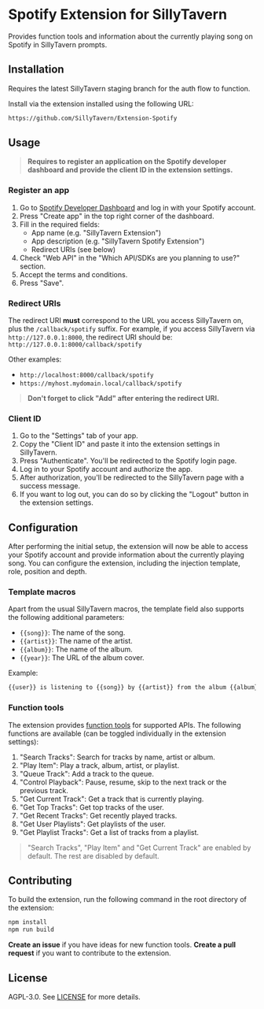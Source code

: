 # Spotify Extension for SillyTavern

Provides function tools and information about the currently playing song on Spotify in SillyTavern prompts.

## Installation

Requires the latest SillyTavern staging branch for the auth flow to function.

Install via the extension installed using the following URL:

```txt
https://github.com/SillyTavern/Extension-Spotify
```

## Usage

> **Requires to register an application on the Spotify developer dashboard and provide the client ID in the extension settings.**

### Register an app

1. Go to [Spotify Developer Dashboard](https://developer.spotify.com/dashboard) and log in with your Spotify account.
2. Press "Create app" in the top right corner of the dashboard.
3. Fill in the required fields:
    - App name (e.g. "SillyTavern Extension")
    - App description (e.g. "SillyTavern Spotify Extension")
    - Redirect URIs (see below)
4. Check "Web API" in the "Which API/SDKs are you planning to use?" section.
5. Accept the terms and conditions.
6. Press "Save".

### Redirect URIs

The redirect URI **must** correspond to the URL you access SillyTavern on, plus the `/callback/spotify` suffix. For example, if you access SillyTavern via `http://127.0.0.1:8000`, the redirect URI should be: `http://127.0.0.1:8000/callback/spotify`

Other examples:

- `http://localhost:8000/callback/spotify`
- `https://myhost.mydomain.local/callback/spotify`

> **Don't forget to click "Add" after entering the redirect URI.**

### Client ID

1. Go to the "Settings" tab of your app.
2. Copy the "Client ID" and paste it into the extension settings in SillyTavern.
3. Press "Authenticate". You'll be redirected to the Spotify login page.
4. Log in to your Spotify account and authorize the app.
5. After authorization, you'll be redirected to the SillyTavern page with a success message.
6. If you want to log out, you can do so by clicking the "Logout" button in the extension settings.

## Configuration

After performing the initial setup, the extension will now be able to access your Spotify account and provide information about the currently playing song. You can configure the extension, including the injection template, role, position and depth.

### Template macros

Apart from the usual SillyTavern macros, the template field also supports the following additional parameters:

- `{{song}}`: The name of the song.
- `{{artist}}`: The name of the artist.
- `{{album}}`: The name of the album.
- `{{year}}`: The URL of the album cover.

Example:

```txt
{{user}} is listening to {{song}} by {{artist}} from the album {{album}} ({{year}}).
```

### Function tools

The extension provides [function tools](https://docs.sillytavern.app/for-contributors/function-calling/) for supported APIs. The following functions are available (can be toggled individually in the extension settings):

1. "Search Tracks": Search for tracks by name, artist or album.
2. "Play Item": Play a track, album, artist, or playlist.
3. "Queue Track": Add a track to the queue.
4. "Control Playback": Pause, resume, skip to the next track or the previous track.
5. "Get Current Track": Get a track that is currently playing.
6. "Get Top Tracks": Get top tracks of the user.
7. "Get Recent Tracks": Get recently played tracks.
8. "Get User Playlists": Get playlists of the user.
9. "Get Playlist Tracks": Get a list of tracks from a playlist.

> "Search Tracks", "Play Item" and "Get Current Track" are enabled by default. The rest are disabled by default.

## Contributing

To build the extension, run the following command in the root directory of the extension:

```bash
npm install
npm run build
```

**Create an issue** if you have ideas for new function tools.
**Create a pull request** if you want to contribute to the extension.

## License

AGPL-3.0. See [LICENSE](LICENSE) for more details.
